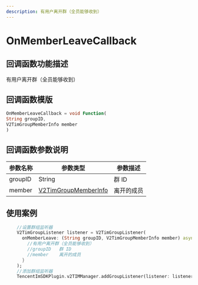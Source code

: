 ```yaml
---
description: 有用户离开群（全员能够收到）
---
```


# OnMemberLeaveCallback

## 回调函数功能描述

有用户离开群（全员能够收到）

## 回调函数模版

```dart
OnMemberLeaveCallback = void Function(
String groupID,
V2TimGroupMemberInfo member
)
```

## 回调函数参数说明

| 参数名称    | 参数类型                                                                   | 参数描述  |
| ------- | ---------------------------------------------------------------------- | ----- |
| groupID | String                                                                 | 群 ID  |
| member  | [V2TimGroupMemberInfo](../guan-jian-lei/group/v2timgroupmemberinfo.md) | 离开的成员 |

## 使用案例

```dart
    //设置群组监听器
    V2TimGroupListener listener = V2TimGroupListener(
      onMemberLeave: (String groupID, V2TimGroupMemberInfo member) async {
        //有用户离开群（全员能够收到）
        //groupID	群 ID
        //member	离开的成员
      }
    );
    //添加群组监听器
    TencentImSDKPlugin.v2TIMManager.addGroupListener(listener: listener);
```

